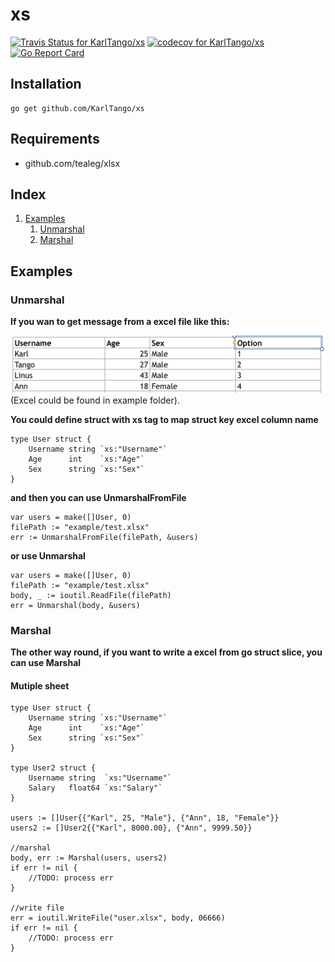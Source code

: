 xs
=================

[![Travis Status for KarlTango/xs](https://travis-ci.org/KarlTango/xs.svg?branch=master&label=linux+build)](https://travis-ci.org/github/KarlTango/xs)
[![codecov for KarlTango/xs](https://codecov.io/gh/KarlTango/xs/branch/master/graph/badge.svg)](https://codecov.io/gh/KarlTango/xs)
[![Go Report Card](https://goreportcard.com/badge/github.com/KarlTango/xs)](https://goreportcard.com/report/github.com/KarlTango/xs)

Installation
------------

    go get github.com/KarlTango/xs

Requirements
-------------

* github.com/tealeg/xlsx

Index
------

1. [Examples](#examples)
	1. [Unmarshal](#examples_unmarshal)
   	2. [Marshal](#examples_marshal)

Examples <a name="examples"></a>
--------

### Unmarshal <a name="examples_unmarshal"></a>
**If you wan to get message from a excel file like this:**

![Excel file](example/excel.png "Excel")
(Excel could be found in example folder).

**You could define struct with xs tag to map struct key excel column name**
```golang
type User struct {
	Username string `xs:"Username"`
	Age      int    `xs:"Age"`
	Sex      string `xs:"Sex"`
}
```

**and then you can use UnmarshalFromFile**
```golang
var users = make([]User, 0)
filePath := "example/test.xlsx"
err := UnmarshalFromFile(filePath, &users)
```
**or use Unmarshal**
```golang
var users = make([]User, 0)
filePath := "example/test.xlsx"
body, _ := ioutil.ReadFile(filePath)
err = Unmarshal(body, &users)
```


### Marshal <a name="examples_marshal"></a>
**The other way round, if you want to write a excel from go struct slice, you can use Marshal**
#### Mutiple sheet
```golang
type User struct {
	Username string `xs:"Username"`
	Age      int    `xs:"Age"`
	Sex      string `xs:"Sex"`
}

type User2 struct {
	Username string  `xs:"Username"`
	Salary   float64 `xs:"Salary"`
}

users := []User{{"Karl", 25, "Male"}, {"Ann", 18, "Female"}}
users2 := []User2{{"Karl", 8000.00}, {"Ann", 9999.50}}

//marshal
body, err := Marshal(users, users2)
if err != nil {
    //TODO: process err
}

//write file
err = ioutil.WriteFile("user.xlsx", body, 06666)
if err != nil {
    //TODO: process err
}
```


